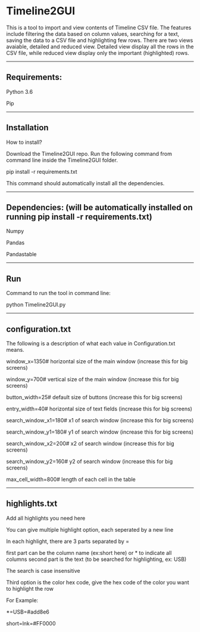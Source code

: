 # Timeline2GUI
This is a tool to import and view contents of Timeline CSV file.
The features include filtering the data based on column values, searching for a text, saving the data to a CSV file and highlighting few rows.
There are two views avaiable, detailed and reduced view. Detailed view display all the rows in the CSV file, while reduced view display only the important (highlighted) rows.

-------------------------
Requirements:
-------------------------
Python 3.6

Pip

-----------------------
Installation
-----------------------

How to install?

Download the Timeline2GUI repo. 
Run the following command from command line inside the Timeline2GUI folder.

pip install -r requirements.txt

This command should automatically install all the dependencies.

-------------------------
Dependencies: (will be automatically installed on running pip install -r requirements.txt)
-------------------------
Numpy

Pandas

Pandastable

-----------------------
Run
-----------------------

Command to run the tool in command line:

python Timeline2GUI.py

--------------------
configuration.txt
------------------
The following is a description of what each value in Configuration.txt means.

window_x=1350# horizontal size of the main window (increase this for big screens)

window_y=700# vertical size of the main window (increase this for big screens)

button_width=25# default size of buttons (increase this for big screens)

entry_width=40# horizontal size of text fields (increase this for big screens)

search_window_x1=180# x1 of search window (increase this for big screens)

search_window_y1=180# y1 of search window (increase this for big screens)

search_window_x2=200# x2 of search window (increase this for big screens)

search_window_y2=160# y2 of search window (increase this for big screens)

max_cell_width=800# length of each cell in the table

--------------------
highlights.txt
------------------
Add all highlights you need here

You can give multiple highlight option, each seperated by a new line

In each highlight, there are 3 parts separated by =

first part can be the column name (ex:short here) or * to indicate all columns
second part is the text (to be searched for highlighting, ex: USB)

The search is case insensitive

Third option is the color hex code, give the hex code of the color you want to highlight the row

For Example:

*=USB=#add8e6

short=lnk=#FF0000
